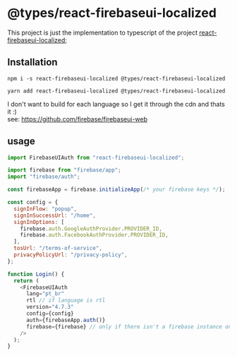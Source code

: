 # @types/react-firebaseui-localized

This project is just the implementation to typescript of the project
[react-firebaseui-localized](https://www.npmjs.com/package/react-firebaseui-localized);

## Installation
`npm i -s react-firebaseui-localized @types/react-firebaseui-localized`

`yarn add react-firebaseui-localized @types/react-firebaseui-localized`

I don't want to build for each language so I get it through the cdn and thats it :)  
see: https://github.com/firebase/firebaseui-web

## usage

```js
import FirebaseUIAuth from "react-firebaseui-localized";

import firebase from "firebase/app";
import "firebase/auth";

const firebaseApp = firebase.initializeApp(/* your firebase keys */);

const config = {
  signInFlow: "popup",
  signInSuccessUrl: "/home",
  signInOptions: [
    firebase.auth.GoogleAuthProvider.PROVIDER_ID,
    firebase.auth.FacebookAuthProvider.PROVIDER_ID,
  ],
  tosUrl: "/terms-of-service",
  privacyPolicyUrl: "/privacy-policy",
};

function Login() {
  return (
    <FirebaseUIAuth
      lang="pt_br"
      rtl // if language is rtl
      version="4.7.3"
      config={config}
      auth={firebaseApp.auth()}
      firebase={firebase} // only if there isn't a firebase instance on the window object already
    />
  );
}
```
